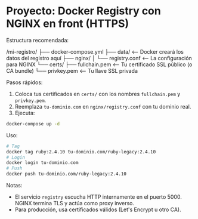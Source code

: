 # Proyecto: Docker Registry con NGINX en front (HTTPS)

Estructura recomendada:

/mi-registro/
├── docker-compose.yml
├── data/                  <-- Docker creará los datos del registro aquí
├── nginx/
│   └── registry.conf      <-- La configuración para NGINX
└── certs/
    ├── fullchain.pem      <-- Tu certificado SSL público (o CA bundle)
    └── privkey.pem        <-- Tu llave SSL privada

Pasos rápidos:

1. Coloca tus certificados en `certs/` con los nombres `fullchain.pem` y `privkey.pem`.
2. Reemplaza `tu-dominio.com` en `nginx/registry.conf` con tu dominio real.
3. Ejecuta:

```bash
docker-compose up -d
```

Uso:

```bash
# Tag
docker tag ruby:2.4.10 tu-dominio.com/ruby-legacy:2.4.10
# Login
docker login tu-dominio.com
# Push
docker push tu-dominio.com/ruby-legacy:2.4.10
```

Notas:
- El servicio `registry` escucha HTTP internamente en el puerto 5000. NGINX termina TLS y actúa como proxy inverso.
- Para producción, usa certificados válidos (Let's Encrypt u otro CA).
